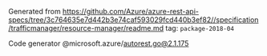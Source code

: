 Generated from https://github.com/Azure/azure-rest-api-specs/tree/3c764635e7d442b3e74caf593029fcd440b3ef82//specification/trafficmanager/resource-manager/readme.md tag: `package-2018-04`

Code generator @microsoft.azure/autorest.go@2.1.175


